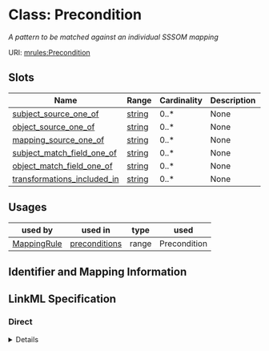 # Class: Precondition
_A pattern to be matched against an individual SSSOM mapping_





URI: [mrules:Precondition](https://w3id.org/linkml/mapping_rules_datamodel/Precondition)



<!-- no inheritance hierarchy -->



## Slots

| Name | Range | Cardinality | Description  | Info |
| ---  | --- | --- | --- | --- |
| [subject_source_one_of](subject_source_one_of.md) | [string](string.md) | 0..* | None  | . |
| [object_source_one_of](object_source_one_of.md) | [string](string.md) | 0..* | None  | . |
| [mapping_source_one_of](mapping_source_one_of.md) | [string](string.md) | 0..* | None  | . |
| [subject_match_field_one_of](subject_match_field_one_of.md) | [string](string.md) | 0..* | None  | . |
| [object_match_field_one_of](object_match_field_one_of.md) | [string](string.md) | 0..* | None  | . |
| [transformations_included_in](transformations_included_in.md) | [string](string.md) | 0..* | None  | . |


## Usages


| used by | used in | type | used |
| ---  | --- | --- | --- |
| [MappingRule](MappingRule.md) | [preconditions](preconditions.md) | range | Precondition |



## Identifier and Mapping Information









## LinkML Specification

<!-- TODO: investigate https://stackoverflow.com/questions/37606292/how-to-create-tabbed-code-blocks-in-mkdocs-or-sphinx -->

### Direct

<details>
```yaml
name: Precondition
description: A pattern to be matched against an individual SSSOM mapping
from_schema: https://w3id.org/linkml/mapping_rules_datamodel
attributes:
  subject_source_one_of:
    name: subject_source_one_of
    from_schema: https://w3id.org/linkml/mapping_rules_datamodel
    multivalued: true
  object_source_one_of:
    name: object_source_one_of
    from_schema: https://w3id.org/linkml/mapping_rules_datamodel
    multivalued: true
  mapping_source_one_of:
    name: mapping_source_one_of
    from_schema: https://w3id.org/linkml/mapping_rules_datamodel
    multivalued: true
  subject_match_field_one_of:
    name: subject_match_field_one_of
    from_schema: https://w3id.org/linkml/mapping_rules_datamodel
    multivalued: true
  object_match_field_one_of:
    name: object_match_field_one_of
    from_schema: https://w3id.org/linkml/mapping_rules_datamodel
    multivalued: true
  transformations_included_in:
    name: transformations_included_in
    from_schema: https://w3id.org/linkml/mapping_rules_datamodel
    multivalued: true

```
</details>

### Induced

<details>
```yaml
name: Precondition
description: A pattern to be matched against an individual SSSOM mapping
from_schema: https://w3id.org/linkml/mapping_rules_datamodel
attributes:
  subject_source_one_of:
    name: subject_source_one_of
    from_schema: https://w3id.org/linkml/mapping_rules_datamodel
    multivalued: true
    alias: subject_source_one_of
    owner: Precondition
    range: string
  object_source_one_of:
    name: object_source_one_of
    from_schema: https://w3id.org/linkml/mapping_rules_datamodel
    multivalued: true
    alias: object_source_one_of
    owner: Precondition
    range: string
  mapping_source_one_of:
    name: mapping_source_one_of
    from_schema: https://w3id.org/linkml/mapping_rules_datamodel
    multivalued: true
    alias: mapping_source_one_of
    owner: Precondition
    range: string
  subject_match_field_one_of:
    name: subject_match_field_one_of
    from_schema: https://w3id.org/linkml/mapping_rules_datamodel
    multivalued: true
    alias: subject_match_field_one_of
    owner: Precondition
    range: string
  object_match_field_one_of:
    name: object_match_field_one_of
    from_schema: https://w3id.org/linkml/mapping_rules_datamodel
    multivalued: true
    alias: object_match_field_one_of
    owner: Precondition
    range: string
  transformations_included_in:
    name: transformations_included_in
    from_schema: https://w3id.org/linkml/mapping_rules_datamodel
    multivalued: true
    alias: transformations_included_in
    owner: Precondition
    range: string

```
</details>